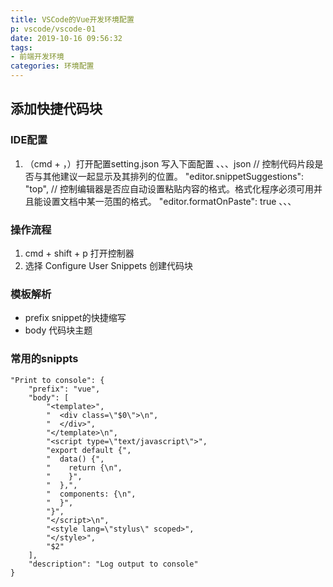 ```yaml
---
title: VSCode的Vue开发环境配置
p: vscode/vscode-01
date: 2019-10-16 09:56:32
tags:
- 前端开发环境
categories: 环境配置
---
```



## 添加快捷代码块

### IDE配置

1. （cmd + ，）打开配置setting.json 写入下面配置
、、、json
// 控制代码片段是否与其他建议一起显示及其排列的位置。
"editor.snippetSuggestions": "top",
// 控制编辑器是否应自动设置粘贴内容的格式。格式化程序必须可用并且能设置文档中某一范围的格式。
"editor.formatOnPaste": true
、、、

### 操作流程

1. cmd + shift + p 打开控制器
2. 选择 Configure User Snippets 创建代码块

### 模板解析

* prefix snippet的快捷缩写
* body 代码块主题

### 常用的snippts
``` Vue scaffold: => scss
"Print to console": {
	"prefix": "vue",
	"body": [
		"<template>",
		"  <div class=\"$0\">\n",
		"  </div>",
		"</template>\n",
		"<script type=\"text/javascript\">",
		"export default {",
		"  data() {",
		"    return {\n",
		"    }",
		"  },",
		"  components: {\n",
		"  }",
		"}",
		"</script>\n",
		"<style lang=\"stylus\" scoped>",
		"</style>",
		"$2"
	],
	"description": "Log output to console"
}
```
